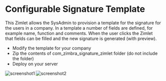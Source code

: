 # Configurable Signature Template
 
This Zimlet allows the SysAdmin to provision a template for the signature for the users in a company. In a template a number of fields are defined, for example name, function and comments. When the user clicks the Zimlet that fields can be filled and the new signature is generated (with preview).

- Modify the template for your company
- Zip the contents of com_zimbra_signature_zimlet folder (do not include the folder)
- Deploy on your server

![screenshot1](https://raw.githubusercontent.com/Zimbra-Community/signature-template/master/images/screen1.png)
![screenshot2](https://raw.githubusercontent.com/Zimbra-Community/signature-template/master/images/screen2.png)
